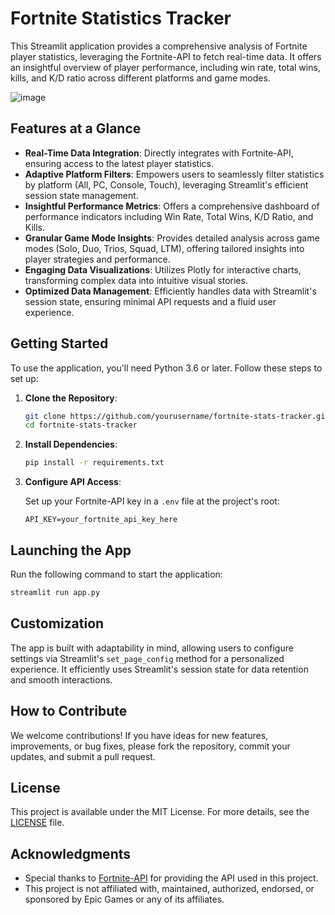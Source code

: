 # Fortnite Statistics Tracker

This Streamlit application provides a comprehensive analysis of Fortnite player statistics, leveraging the Fortnite-API to fetch real-time data. It offers an insightful overview of player performance, including win rate, total wins, kills, and K/D ratio across different platforms and game modes.

![image](https://github.com/pjvillasista/fortnite-streamlit/assets/93170137/6a01d14e-d4e1-44a7-b476-51f792edc2b3)


## Features at a Glance

- **Real-Time Data Integration**: Directly integrates with Fortnite-API, ensuring access to the latest player statistics.
- **Adaptive Platform Filters**: Empowers users to seamlessly filter statistics by platform (All, PC, Console, Touch), leveraging Streamlit's efficient session state management.
- **Insightful Performance Metrics**: Offers a comprehensive dashboard of performance indicators including Win Rate, Total Wins, K/D Ratio, and Kills.
- **Granular Game Mode Insights**: Provides detailed analysis across game modes (Solo, Duo, Trios, Squad, LTM), offering tailored insights into player strategies and performance.
- **Engaging Data Visualizations**: Utilizes Plotly for interactive charts, transforming complex data into intuitive visual stories.
- **Optimized Data Management**: Efficiently handles data with Streamlit's session state, ensuring minimal API requests and a fluid user experience.

## Getting Started

To use the application, you'll need Python 3.6 or later. Follow these steps to set up:

1. **Clone the Repository**:

   ```bash
   git clone https://github.com/yourusername/fortnite-stats-tracker.git
   cd fortnite-stats-tracker
   ```

2. **Install Dependencies**:

   ```bash
   pip install -r requirements.txt
   ```

3. **Configure API Access**:

   Set up your Fortnite-API key in a `.env` file at the project's root:

   ```plaintext
   API_KEY=your_fortnite_api_key_here
   ```

## Launching the App

Run the following command to start the application:

```bash
streamlit run app.py
```

## Customization

The app is built with adaptability in mind, allowing users to configure settings via Streamlit's `set_page_config` method for a personalized experience. It efficiently uses Streamlit's session state for data retention and smooth interactions.

## How to Contribute

We welcome contributions! If you have ideas for new features, improvements, or bug fixes, please fork the repository, commit your updates, and submit a pull request.

## License

This project is available under the MIT License. For more details, see the [LICENSE](LICENSE.md) file.


## Acknowledgments

- Special thanks to [Fortnite-API](https://dash.fortnite-api.com/) for providing the API used in this project.
- This project is not affiliated with, maintained, authorized, endorsed, or sponsored by Epic Games or any of its affiliates.

